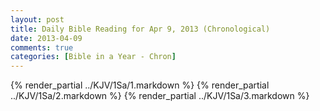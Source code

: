 ```yaml
---
layout: post
title: Daily Bible Reading for Apr 9, 2013 (Chronological)
date: 2013-04-09
comments: true
categories: [Bible in a Year - Chron]
---
```

{% render_partial ../KJV/1Sa/1.markdown %}
{% render_partial ../KJV/1Sa/2.markdown %}
{% render_partial ../KJV/1Sa/3.markdown %}
